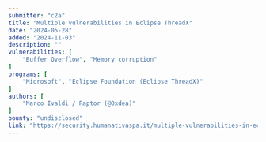 ```yaml
---
submitter: "c2a"
title: "Multiple vulnerabilities in Eclipse ThreadX"
date: "2024-05-28"
added: "2024-11-03"
description: ""
vulnerabilities: [
    "Buffer Overflow", "Memory corruption"
]
programs: [
    "Microsoft", "Eclipse Foundation (Eclipse ThreadX)"
]
authors: [
    "Marco Ivaldi / Raptor (@0xdea)"
]
bounty: "undisclosed"
link: "https://security.humanativaspa.it/multiple-vulnerabilities-in-eclipse-threadx/"
---
```




